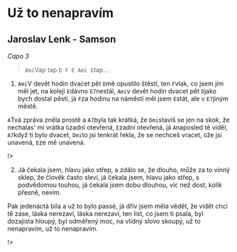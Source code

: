 # Už to nenapravím
## Jaroslav Lenk - Samson
*Capo 3*
>  `Ami`Vap tap `D F E Ami E`tap...
1. `Ami`V devět hodin dvacet pět `D`mě opustilo štěstí,
ten `F`vlak, co jsem jím měl jet, na koleji `E`dávno `E7`nestál,
`Ami`v devět hodin dvacet pět `D`jako bych dostal pěstí,
já `F`za hodinu na náměstí měl jsem `E`stát, ale v `E7`jiným městě.

`A`Tvá zpráva zněla prostě a `A7`byla tak krátká,
že `Dmi`stavíš se jen na skok, že nechalas' mi vrátka
`G`zadní otevřená, `E`zadní otevřená,
já `A`naposled tě viděl, `A7`když ti bylo dvacet,
`Dmi`to jsi tenkrát řekla, že se nechceš vracet,
`G`že jsi unavená, `E`ze mě unavená.

!>

2. Já čekala jsem, hlavu jako střep, a zdálo se, že dlouho,
může za to vinný sklep, že člověk často sleví,
já čekala jsem, hlavu jako střep, s podvědomou touhou,
já čekala jsem dobu dlouhou, víc než dost, kolik přesně, nevím.

Pak jedenáctá bila a už to bylo passé,
já dřív jsem měla vědět, že vidět chci tě zase,
láska nerezaví, láska nerezaví,
ten list, co jsem ti psala, byl dozajista hloupý,
byl odměřený moc, na vlídný slovo skoupý,
už to nenapravím, už to nenapravím.

!>

